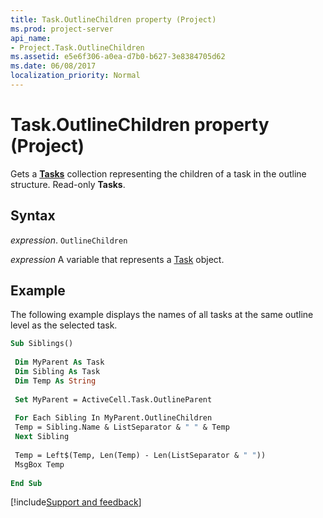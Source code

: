 ```yaml
---
title: Task.OutlineChildren property (Project)
ms.prod: project-server
api_name:
- Project.Task.OutlineChildren
ms.assetid: e5e6f306-a0ea-d7b0-b627-3e8384705d62
ms.date: 06/08/2017
localization_priority: Normal
---
```



# Task.OutlineChildren property (Project)

Gets a  **[Tasks](Project.Task.md)** collection representing the children of a task in the outline structure. Read-only **Tasks**.


## Syntax

_expression_. `OutlineChildren`

_expression_ A variable that represents a [Task](./Project.Task.md) object.


## Example

The following example displays the names of all tasks at the same outline level as the selected task.


```vb
Sub Siblings() 
 
 Dim MyParent As Task 
 Dim Sibling As Task 
 Dim Temp As String 
 
 Set MyParent = ActiveCell.Task.OutlineParent 
 
 For Each Sibling In MyParent.OutlineChildren 
 Temp = Sibling.Name & ListSeparator & " " & Temp 
 Next Sibling 
 
 Temp = Left$(Temp, Len(Temp) - Len(ListSeparator & " ")) 
 MsgBox Temp 
 
End Sub
```

[!include[Support and feedback](~/includes/feedback-boilerplate.md)]